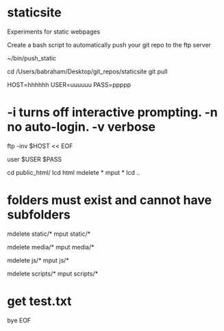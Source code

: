staticsite
==========

Experiments for static webpages


Create a bash script to automatically push your git repo to the ftp server

~/bin/push_static

<bash script>
cd /Users/babraham/Desktop/git_repos/staticsite
git pull

HOST=hhhhhh
USER=uuuuuu
PASS=ppppp

# -i turns off interactive prompting. -n no auto-login. -v verbose
ftp -inv $HOST << EOF

user $USER $PASS

cd public_html/
lcd html
mdelete *
mput *
lcd ..

# folders must exist and cannot have subfolders
mdelete static/*
mput static/*

mdelete media/*
mput media/*

mdelete js/*
mput js/*

mdelete scripts/*
mput scripts/*


# get test.txt
bye
EOF
